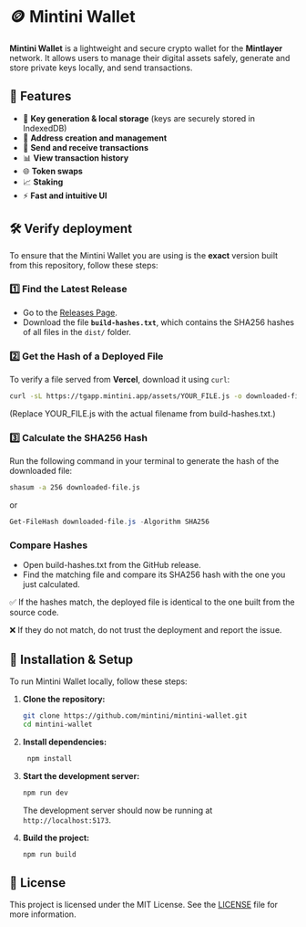 # 🪙 Mintini Wallet

**Mintini Wallet** is a lightweight and secure crypto wallet for the **Mintlayer** network. It allows users to manage their digital assets safely, generate and store private keys locally, and send transactions.

## 🚀 Features

- 🔐 **Key generation & local storage** (keys are securely stored in IndexedDB)
- 📜 **Address creation and management**
- 💸 **Send and receive transactions**
- 📊 **View transaction history**
- 🌐 **Token swaps**
- 📈 **Staking**
- ⚡ **Fast and intuitive UI**

## 🛠️ Verify deployment

To ensure that the Mintini Wallet you are using is the **exact** version built from this repository, follow these steps:

### 1️⃣ Find the Latest Release
- Go to the [Releases Page](https://github.com/mintini/mintini-wallet/releases/latest).
- Download the file **`build-hashes.txt`**, which contains the SHA256 hashes of all files in the `dist/` folder.

### 2️⃣ Get the Hash of a Deployed File
To verify a file served from **Vercel**, download it using `curl`:

```sh
curl -sL https://tgapp.mintini.app/assets/YOUR_FILE.js -o downloaded-file.js
```
(Replace YOUR_FILE.js with the actual filename from build-hashes.txt.)

### 3️⃣ Calculate the SHA256 Hash

Run the following command in your terminal to generate the hash of the downloaded file:

```sh
shasum -a 256 downloaded-file.js
```

or 

```PowerShell
Get-FileHash downloaded-file.js -Algorithm SHA256
```

### Compare Hashes

- Open build-hashes.txt from the GitHub release.
- Find the matching file and compare its SHA256 hash with the one you just calculated.

✅ If the hashes match, the deployed file is identical to the one built from the source code.

❌ If they do not match, do not trust the deployment and report the issue.

## 🔧 Installation & Setup

To run Mintini Wallet locally, follow these steps:

1. **Clone the repository:**
   ```sh
   git clone https://github.com/mintini/mintini-wallet.git
   cd mintini-wallet
   ```
   
2. **Install dependencies:**
   ```sh
    npm install
    ```
   
3. **Start the development server:**
   ```sh
   npm run dev
   ```
   
   The development server should now be running at `http://localhost:5173`.

4. **Build the project:**
   ```sh
   npm run build
   ```
   
## 📝 License

This project is licensed under the MIT License. See the [LICENSE](LICENSE.md) file for more information.

